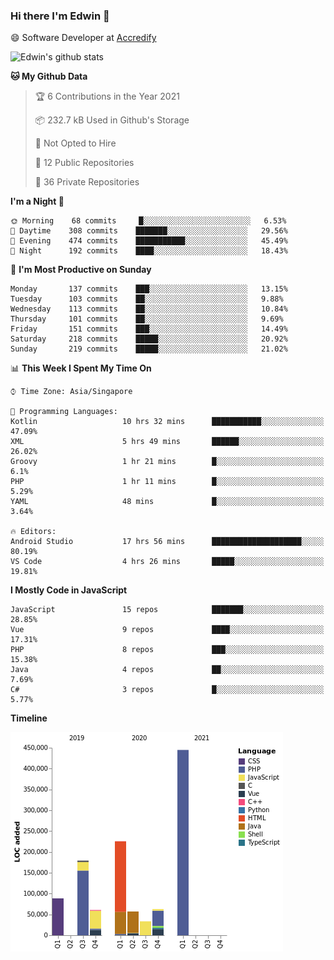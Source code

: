 ### Hi there I'm Edwin 👋


😄 Software Developer at [Accredify](https://accredify.io/)


![Edwin's github stats](https://github-readme-stats.vercel.app/api?username=edwinkkh&show_icons=true&count_private=true) 


<!--START_SECTION:waka-->
**🐱 My Github Data** 

> 🏆 6 Contributions in the Year 2021
 > 
> 📦 232.7 kB Used in Github's Storage 
 > 
> 🚫 Not Opted to Hire
 > 
> 📜 12 Public Repositories 
 > 
> 🔑 36 Private Repositories  
 > 
**I'm a Night 🦉** 

```text
🌞 Morning    68 commits     █░░░░░░░░░░░░░░░░░░░░░░░░   6.53% 
🌆 Daytime    308 commits    ███████░░░░░░░░░░░░░░░░░░   29.56% 
🌃 Evening    474 commits    ███████████░░░░░░░░░░░░░░   45.49% 
🌙 Night      192 commits    ████░░░░░░░░░░░░░░░░░░░░░   18.43%

```
📅 **I'm Most Productive on Sunday** 

```text
Monday       137 commits    ███░░░░░░░░░░░░░░░░░░░░░░   13.15% 
Tuesday      103 commits    ██░░░░░░░░░░░░░░░░░░░░░░░   9.88% 
Wednesday    113 commits    ██░░░░░░░░░░░░░░░░░░░░░░░   10.84% 
Thursday     101 commits    ██░░░░░░░░░░░░░░░░░░░░░░░   9.69% 
Friday       151 commits    ███░░░░░░░░░░░░░░░░░░░░░░   14.49% 
Saturday     218 commits    █████░░░░░░░░░░░░░░░░░░░░   20.92% 
Sunday       219 commits    █████░░░░░░░░░░░░░░░░░░░░   21.02%

```


📊 **This Week I Spent My Time On** 

```text
⌚︎ Time Zone: Asia/Singapore

💬 Programming Languages: 
Kotlin                   10 hrs 32 mins      ███████████░░░░░░░░░░░░░░   47.09% 
XML                      5 hrs 49 mins       ██████░░░░░░░░░░░░░░░░░░░   26.02% 
Groovy                   1 hr 21 mins        █░░░░░░░░░░░░░░░░░░░░░░░░   6.1% 
PHP                      1 hr 11 mins        █░░░░░░░░░░░░░░░░░░░░░░░░   5.29% 
YAML                     48 mins             █░░░░░░░░░░░░░░░░░░░░░░░░   3.64%

🔥 Editors: 
Android Studio           17 hrs 56 mins      ████████████████████░░░░░   80.19% 
VS Code                  4 hrs 26 mins       █████░░░░░░░░░░░░░░░░░░░░   19.81%

```

**I Mostly Code in JavaScript** 

```text
JavaScript               15 repos            ███████░░░░░░░░░░░░░░░░░░   28.85% 
Vue                      9 repos             ████░░░░░░░░░░░░░░░░░░░░░   17.31% 
PHP                      8 repos             ███░░░░░░░░░░░░░░░░░░░░░░   15.38% 
Java                     4 repos             ██░░░░░░░░░░░░░░░░░░░░░░░   7.69% 
C#                       3 repos             █░░░░░░░░░░░░░░░░░░░░░░░░   5.77%

```


**Timeline**

![Chart not found](https://raw.githubusercontent.com/edwinkkh/edwinkkh/master/charts/bar_graph.png) 


<!--END_SECTION:waka-->


<!--
**edwinkkh/edwinkkh** is a ✨ _special_ ✨ repository because its `README.md` (this file) appears on your GitHub profile.

Here are some ideas to get you started:
- 🔭 I’m currently working on projects related to
- 🌱 I’m currently learning ...
- 👯 I’m looking to collaborate on ...
📫 How to reach me: 
- 🤔 I’m looking for help with ...
- 💬 Ask me about ...
- ⚡ Fun fact: ...
-->

